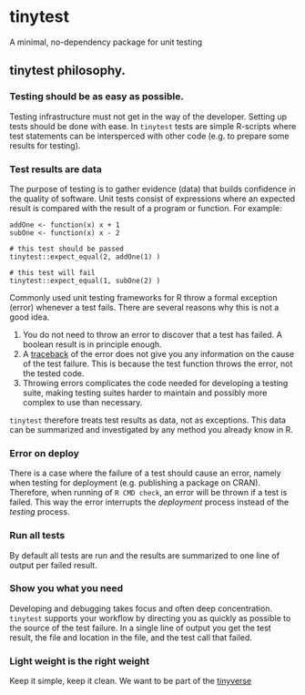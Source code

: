 # tinytest
A minimal, no-dependency package for unit testing


## tinytest philosophy.

### Testing should be as easy as possible. 

Testing infrastructure must not get in the way of the developer. Setting up
tests should be done with ease. In `tinytest` tests are simple R-scripts
where test statements can be intersperced with other code (e.g. to prepare
some results for testing).



### Test results are data


The purpose of testing is to  gather evidence (data) that builds confidence in
the quality of software. Unit tests consist of expressions where an expected
result is compared with the result of a program or function. For example:

```{r}
addOne <- function(x) x + 1
subOne <- function(x) x - 2

# this test should be passed
tinytest::expect_equal(2, addOne(1) )

# this test will fail
tinytest::expect_equal(1, subOne(2) ) 
```

Commonly used unit testing frameworks for R throw a formal exception (error)
whenever a test fails.  There are several reasons why this is not a good idea.

1. You do not need to throw an error to discover that a test has failed. A boolean
result is in principle enough.
2. A [traceback](https://www.rdocumentation.org/packages/base/versions/3.5.2/topics/traceback)
of the error does not give you any information on the cause of the test
failure. This is because the test function throws the error, not the tested
code.
3. Throwing errors complicates the code needed for developing a testing suite,
making testing suites harder to maintain and possibly more complex to use than
necessary.

`tinytest` therefore treats test results as data, not as exceptions. This data
can be summarized and investigated by any method you already know in R.

### Error on deploy

There is a case where the failure of a test should cause an error, namely when
testing for deployment (e.g. publishing a package on CRAN). Therefore, when
running of `R CMD check`, an error will be thrown if a test is failed. This way
the error interrupts the _deployment_ process instead of the _testing_ process.


### Run all tests

By default all tests are run and the results are summarized to one line of
output per failed result.


### Show you what you need

Developing and debugging takes focus and often deep concentration. `tinytest`
supports your workflow by directing you as quickly as possible
to the source of the test failure. In a single line of output you get the
test result, the file and location in the file, and the test call that failed.


### Light weight is the right weight

Keep it simple, keep it clean. We want to be part of the [tinyverse](http://www.tinyverse.org)


















